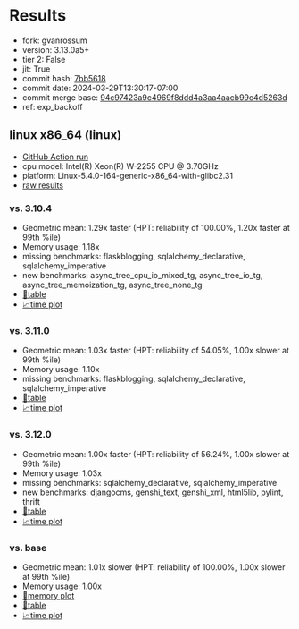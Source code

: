 # Results

- fork: gvanrossum
- version: 3.13.0a5+
- tier 2: False
- jit: True
- commit hash: [7bb5618](https://github.com/gvanrossum/cpython/commit/7bb5618)
- commit date: 2024-03-29T13:30:17-07:00
- commit merge base: [94c97423a9c4969f8ddd4a3aa4aacb99c4d5263d](https://github.com/gvanrossum/cpython/commit/94c97423a9c4969f8ddd4a3aa4aacb99c4d5263d)
- ref: exp_backoff

## linux x86_64 (linux)

- [GitHub Action run](https://github.com/faster-cpython/benchmarking/actions/runs/8485487615)
- cpu model: Intel(R) Xeon(R) W-2255 CPU @ 3.70GHz
- platform: Linux-5.4.0-164-generic-x86_64-with-glibc2.31
- [raw results](bm-20240329-linux-x86_64-gvanrossum-exp_backoff-3.13.0a5%2B-7bb5618.json)

### vs. 3.10.4

- Geometric mean: 1.29x faster (HPT: reliability of 100.00%, 1.20x faster at 99th %ile)
- Memory usage: 1.18x
- missing benchmarks: flaskblogging, sqlalchemy_declarative, sqlalchemy_imperative
- new benchmarks: async_tree_cpu_io_mixed_tg, async_tree_io_tg, async_tree_memoization_tg, async_tree_none_tg
- [📄table](bm-20240329-linux-x86_64-gvanrossum-exp_backoff-3.13.0a5%2B-7bb5618-vs-3.10.4.md)
- [📈time plot](bm-20240329-linux-x86_64-gvanrossum-exp_backoff-3.13.0a5%2B-7bb5618-vs-3.10.4.png)

### vs. 3.11.0

- Geometric mean: 1.03x faster (HPT: reliability of 54.05%, 1.00x slower at 99th %ile)
- Memory usage: 1.10x
- missing benchmarks: flaskblogging, sqlalchemy_declarative, sqlalchemy_imperative
- [📄table](bm-20240329-linux-x86_64-gvanrossum-exp_backoff-3.13.0a5%2B-7bb5618-vs-3.11.0.md)
- [📈time plot](bm-20240329-linux-x86_64-gvanrossum-exp_backoff-3.13.0a5%2B-7bb5618-vs-3.11.0.png)

### vs. 3.12.0

- Geometric mean: 1.00x faster (HPT: reliability of 56.24%, 1.00x slower at 99th %ile)
- Memory usage: 1.03x
- missing benchmarks: sqlalchemy_declarative, sqlalchemy_imperative
- new benchmarks: djangocms, genshi_text, genshi_xml, html5lib, pylint, thrift
- [📄table](bm-20240329-linux-x86_64-gvanrossum-exp_backoff-3.13.0a5%2B-7bb5618-vs-3.12.0.md)
- [📈time plot](bm-20240329-linux-x86_64-gvanrossum-exp_backoff-3.13.0a5%2B-7bb5618-vs-3.12.0.png)

### vs. base

- Geometric mean: 1.01x slower (HPT: reliability of 100.00%, 1.00x slower at 99th %ile)
- Memory usage: 1.00x
- [🧠memory plot](bm-20240329-linux-x86_64-gvanrossum-exp_backoff-3.13.0a5%2B-7bb5618-vs-base-mem.png)
- [📄table](bm-20240329-linux-x86_64-gvanrossum-exp_backoff-3.13.0a5%2B-7bb5618-vs-base.md)
- [📈time plot](bm-20240329-linux-x86_64-gvanrossum-exp_backoff-3.13.0a5%2B-7bb5618-vs-base.png)

